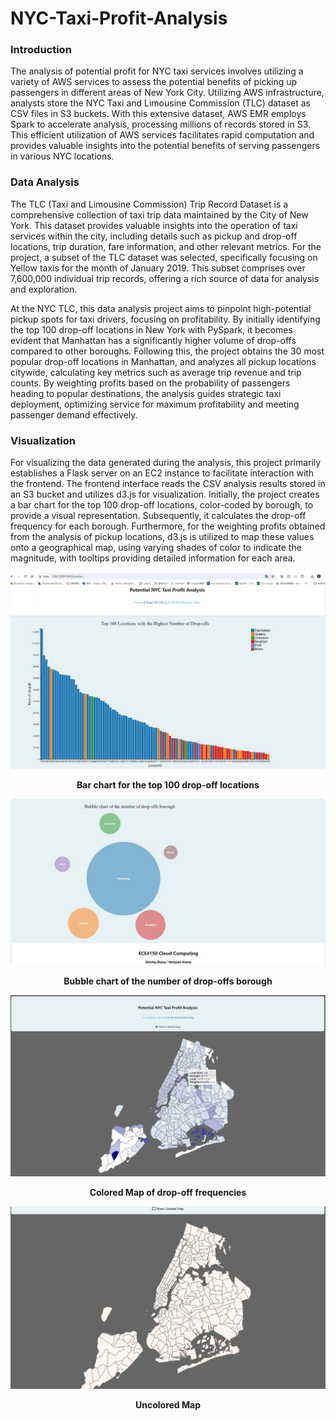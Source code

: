 # NYC-Taxi-Profit-Analysis
### Introduction
The analysis of potential profit for NYC taxi services involves utilizing a variety of AWS services to assess the potential benefits of picking up passengers in different areas of New York City. Utilizing AWS infrastructure, analysts store the NYC Taxi and Limousine Commission (TLC) dataset as CSV files in S3 buckets. With this extensive dataset, AWS EMR employs Spark to accelerate analysis, processing millions of records stored in S3. This efficient utilization of AWS services facilitates rapid computation and provides valuable insights into the potential benefits of serving passengers in various NYC locations.

### Data Analysis
The TLC (Taxi and Limousine Commission) Trip Record Dataset is a comprehensive collection of taxi trip data maintained by the City of New York. This dataset provides valuable insights into the operation of taxi services within the city, including details such as pickup and drop-off locations, trip duration, fare information, and other relevant metrics. For the project, a subset of the TLC dataset was selected, specifically focusing on Yellow taxis for the month of January 2019. This subset comprises over 7,600,000 individual trip records, offering a rich source of data for analysis and exploration.

At the NYC TLC, this data analysis project aims to pinpoint high-potential pickup spots for taxi drivers, focusing on profitability. By initially identifying the top 100 drop-off locations in New York with PySpark, it becomes evident that Manhattan has a significantly higher volume of drop-offs compared to other boroughs. Following this, the project obtains the 30 most popular drop-off locations in Manhattan, and analyzes all pickup locations citywide, calculating key metrics such as average trip revenue and trip counts. By weighting profits based on the probability of passengers heading to popular destinations, the analysis guides strategic taxi deployment, optimizing service for maximum profitability and meeting passenger demand effectively.

### Visualization
For visualizing the data generated during the analysis, this project primarily establishes a Flask server on an EC2 instance to facilitate interaction with the frontend. The frontend interface reads the CSV analysis results stored in an S3 bucket and utilizes d3.js for visualization. Initially, the project creates a bar chart for the top 100 drop-off locations, color-coded by borough, to provide a visual representation. Subsequently, it calculates the drop-off frequency for each borough. Furthermore, for the weighting profits obtained from the analysis of pickup locations, d3.js is utilized to map these values onto a geographical map, using varying shades of color to indicate the magnitude, with tooltips providing detailed information for each area.

![image](https://github.com/z-z-n/NYC-Taxi-Profit-Analysis/blob/master/Readme/1.jpg)
<p align="center"><strong>Bar chart for the top 100 drop-off locations</strong></p>

![image](https://github.com/z-z-n/NYC-Taxi-Profit-Analysis/blob/master/Readme/4.jpg)
<p align="center"><strong>Bubble chart of the number of drop-offs borough</strong></p>

![image](https://github.com/z-z-n/NYC-Taxi-Profit-Analysis/blob/master/Readme/2.jpg)
<p align="center"><strong>Colored Map of drop-off frequencies</strong></p>

![image](https://github.com/z-z-n/NYC-Taxi-Profit-Analysis/blob/master/Readme/3.jpg)
<p align="center"><strong>Uncolored Map</strong></p>
